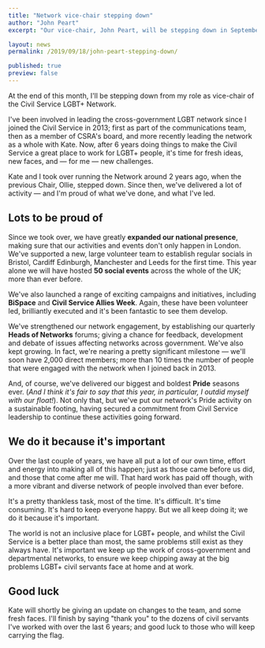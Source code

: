 ```yaml
---
title: "Network vice-chair stepping down"
author: "John Peart"
excerpt: "Our vice-chair, John Peart, will be stepping down in September."

layout: news
permalink: /2019/09/18/john-peart-stepping-down/

published: true
preview: false 
---
```


At the end of this month, I'll be stepping down from my role as vice-chair of the Civil Service LGBT+ Network. 

I've been involved in leading the cross-government LGBT network since I joined the Civil Service in 2013; first as part of the communications team, then as a member of CSRA's board, and more recently leading the network as a whole with Kate. Now, after 6 years doing things to make the Civil Service a great place to work for LGBT+ people, it's time for fresh ideas, new faces, and — for me — new challenges.

Kate and I took over running the Network around 2 years ago, when the previous Chair, Ollie, stepped down. Since then, we've delivered a lot of activity — and I'm proud of what we've done, and what I've led.

## Lots to be proud of

Since we took over, we have greatly **expanded our national presence**, making sure that our activities and events don't only happen in London. We've supported a new, large volunteer team to establish regular socials in Bristol, Cardiff Edinburgh, Manchester and Leeds for the first time. This year alone we will have hosted **50 social events** across the whole of the UK; more than ever before.

We've also launched a range of exciting campaigns and initiatives, including **BiSpace** and **Civil Service Allies Week**. Again, these have been volunteer led, brilliantly executed and it's been fantastic to see them develop. 

We've strengthened our network engagement, by establishing our quarterly **Heads of Networks** forums; giving a chance for feedback, development and debate of issues affecting networks across government. We've also kept growing. In fact, we're nearing a pretty significant milestone — we'll soon have 2,000 direct members; more than 10 times the number of people that were engaged with the network when I joined back in 2013.

And, of course, we've delivered our biggest and boldest **Pride** seasons ever. (*And I think it's fair to say that this year, in particular, I outdid myself with our float!*). Not only that, but we've put our network's Pride activity on a sustainable footing, having secured a commitment from Civil Service leadership to continue these activities going forward.

## We do it because it's important

Over the last couple of years, we have all put a lot of our own time, effort and energy into making all of this happen; just as those came before us did, and those that come after me will. That hard work has paid off though, with a more vibrant and diverse network of people involved than ever before. 

It's a pretty thankless task, most of the time. It's difficult. It's time consuming. It's hard to keep everyone happy. But we all keep doing it; we do it because it's important.

The world is not an inclusive place for LGBT+ people, and whilst the Civil Service is a better place than most, the same problems still exist as they always have. It's important we keep up the work of cross-government and departmental networks, to ensure we keep chipping away at the big problems LGBT+ civil servants face at home and at work.

## Good luck

Kate will shortly be giving an update on changes to the team, and some fresh faces. I'll finish by saying "thank you" to the dozens of civil servants I've worked with over the last 6 years;  and good luck to those who will keep carrying the flag.